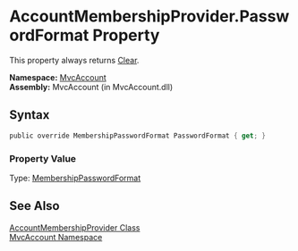 AccountMembershipProvider.PasswordFormat Property
=================================================
This property always returns [Clear][1].

**Namespace:** [MvcAccount][2]  
**Assembly:** MvcAccount (in MvcAccount.dll)

Syntax
------

```csharp
public override MembershipPasswordFormat PasswordFormat { get; }
```

### Property Value
Type: [MembershipPasswordFormat][1]

See Also
--------
[AccountMembershipProvider Class][3]  
[MvcAccount Namespace][2]  

[1]: http://msdn.microsoft.com/en-us/library/fx3ae0xh
[2]: ../README.md
[3]: README.md